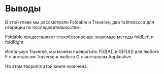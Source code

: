 # Выводы

В этой главе мы рассмотрели Foldable и Traverse, два тайпкласса для итерации по последовательностям. 

Foldable предоставляет стекобезопасные знакомые методы foldLeft и foldRight.

Используя Traverse, мы можем превратить F[G[A]] в G[F[A]] для любого F с инстансом Traverse и любого G с инстансом Applicative.

На этом теория в этой книге окончена.
